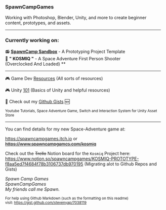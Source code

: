 ### SpawnCampGames
Working with Photoshop, Blender, Unity, and more to create beginner content, prototypes, and assets.

---
### Currently working on:</h2>
📻 [**SpawnCamp Sandbox**](https://www.github.com/spawncampgames/Sandbox) - A Prototyping Project Template  
👾 **" KOSMIQ "** - A Space Adventure First Person Shooter  
(Overclocked And Loaded) **

---

🎮 Game Dev [Resources](https://github.com/spawncampgames/Resources) (All sorts of resources)

🎮 Unity [101](https://www.github.com/spawncampgames/101) (Basics of Unity and helpful resources)

📜 Check out my [Github Gists](https://gist.github.com/spawncampgames) 🆕


<sub>
Youtube Tutorials, Space Adventure Game, Switch and Interaction System for Unity Asset Store
</sub>

---


You can find details for my new Space-Adventure game at:  

https://spawncampgames.itch.io or  
~~https://www.spawncampgames.com/kosmiq~~  

Check out the ~~Trello~~ Notion board for the `Kosmiq` Project here:  
https://www.notion.so/spawncampgames/KOSMIQ-PROTOTYPE-f8aa5ed7f4684f78b3106737db970195
(Migrating alot to Github Repos and Gists)

*Spawn Camp Games  
SpawnCampGames  
My friends call me Spawn.*  

<sub>For help using Github Markdown (such as the formatting on this readme)  
visit: https://gist.github.com/stevenyap/7038119</sub>
